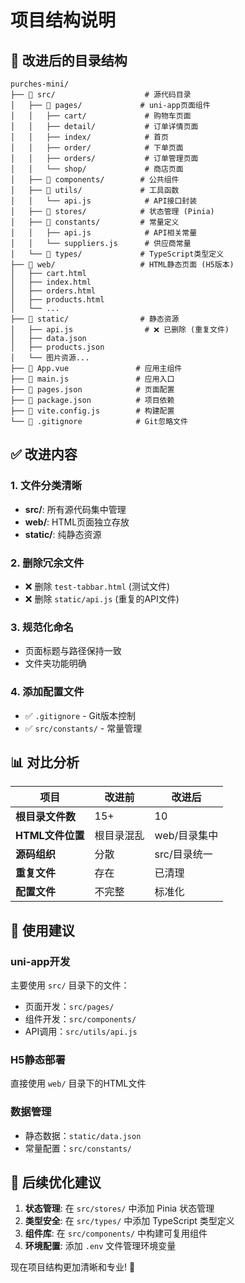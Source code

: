 # 项目结构说明

## 📁 改进后的目录结构

```
purches-mini/
├── 📁 src/                    # 源代码目录
│   ├── 📁 pages/             # uni-app页面组件
│   │   ├── cart/             # 购物车页面
│   │   ├── detail/           # 订单详情页面  
│   │   ├── index/            # 首页
│   │   ├── order/            # 下单页面
│   │   ├── orders/           # 订单管理页面
│   │   └── shop/             # 商店页面
│   ├── 📁 components/        # 公共组件
│   ├── 📁 utils/             # 工具函数
│   │   └── api.js            # API接口封装
│   ├── 📁 stores/            # 状态管理 (Pinia)
│   ├── 📁 constants/         # 常量定义
│   │   ├── api.js            # API相关常量
│   │   └── suppliers.js      # 供应商常量
│   └── 📁 types/             # TypeScript类型定义
├── 📁 web/                   # HTML静态页面 (H5版本)
│   ├── cart.html
│   ├── index.html
│   ├── orders.html
│   ├── products.html
│   └── ...
├── 📁 static/                # 静态资源
│   ├── api.js                # ❌ 已删除 (重复文件)
│   ├── data.json
│   ├── products.json
│   └── 图片资源...
├── 📄 App.vue               # 应用主组件
├── 📄 main.js               # 应用入口
├── 📄 pages.json            # 页面配置
├── 📄 package.json          # 项目依赖
├── 📄 vite.config.js        # 构建配置
└── 📄 .gitignore            # Git忽略文件
```

## ✅ 改进内容

### 1. **文件分类清晰**
- **src/**: 所有源代码集中管理
- **web/**: HTML页面独立存放 
- **static/**: 纯静态资源

### 2. **删除冗余文件**
- ❌ 删除 `test-tabbar.html` (测试文件)
- ❌ 删除 `static/api.js` (重复的API文件)

### 3. **规范化命名**
- 页面标题与路径保持一致
- 文件夹功能明确

### 4. **添加配置文件**
- ✅ `.gitignore` - Git版本控制
- ✅ `src/constants/` - 常量管理

## 📊 对比分析

| 项目 | 改进前 | 改进后 |
|------|--------|--------|
| **根目录文件数** | 15+ | 10 |
| **HTML文件位置** | 根目录混乱 | web/目录集中 |
| **源码组织** | 分散 | src/目录统一 |
| **重复文件** | 存在 | 已清理 |
| **配置文件** | 不完整 | 标准化 |

## 🎯 使用建议

### uni-app开发
主要使用 `src/` 目录下的文件：
- 页面开发：`src/pages/`
- 组件开发：`src/components/`
- API调用：`src/utils/api.js`

### H5静态部署
直接使用 `web/` 目录下的HTML文件

### 数据管理
- 静态数据：`static/data.json`
- 常量配置：`src/constants/`

## 🔄 后续优化建议

1. **状态管理**: 在 `src/stores/` 中添加 Pinia 状态管理
2. **类型安全**: 在 `src/types/` 中添加 TypeScript 类型定义  
3. **组件库**: 在 `src/components/` 中构建可复用组件
4. **环境配置**: 添加 `.env` 文件管理环境变量

现在项目结构更加清晰和专业! 🚀 